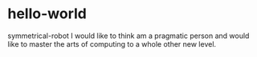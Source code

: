 # hello-world
symmetrical-robot
I would like to think am a pragmatic person and would like to master the arts of computing to a whole other new level.
